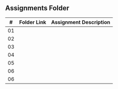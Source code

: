 ##  Assignments Folder

|   #   | Folder Link | Assignment Description |
| :---: | ----------- | ---------------------- |
|  01   |             |                        |
|  02   |             |                        |
|  03   |             |                        |
|  04   |             |                        |
|  05   |             |                        |
|  06   |             |                        |
|  06   |             |                        |